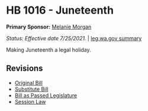 # HB 1016 - Juneteenth
**Primary Sponsor:** [Melanie Morgan](/person/leg/morgan_me.md)

*Status: Effective date 7/25/2021.* | [leg.wa.gov summary](https://app.leg.wa.gov/billsummary?BillNumber=1016&Year=2021)

Making Juneteenth a legal holiday.

## Revisions
* [Original Bill](1/)
* [Substitute Bill](S/)
* [Bill as Passed Legislature](S.PL/)
* [Session Law](S.SL/)